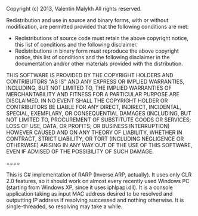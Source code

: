 Copyright (c) 2013, Valentin Malykh
All rights reserved.

Redistribution and use in source and binary forms, with or without modification, are permitted provided 
that the following conditions are met:

- Redistributions of source code must retain the above copyright notice, this list of conditions and the 
following disclaimer.
- Redistributions in binary form must reproduce the above copyright notice, this list of conditions and 
the following disclaimer in the documentation and/or other materials provided with the distribution.

THIS SOFTWARE IS PROVIDED BY THE COPYRIGHT HOLDERS AND CONTRIBUTORS "AS IS" AND ANY EXPRESS OR IMPLIED 
WARRANTIES, INCLUDING, BUT NOT LIMITED TO, THE IMPLIED WARRANTIES OF MERCHANTABILITY AND FITNESS FOR A 
PARTICULAR PURPOSE ARE DISCLAIMED. IN NO EVENT SHALL THE COPYRIGHT HOLDER OR CONTRIBUTORS BE LIABLE FOR 
ANY DIRECT, INDIRECT, INCIDENTAL, SPECIAL, EXEMPLARY, OR CONSEQUENTIAL DAMAGES (INCLUDING, BUT NOT 
LIMITED TO, PROCUREMENT OF SUBSTITUTE GOODS OR SERVICES; LOSS OF USE, DATA, OR PROFITS; OR BUSINESS 
INTERRUPTION) HOWEVER CAUSED AND ON ANY THEORY OF LIABILITY, WHETHER IN CONTRACT, STRICT LIABILITY, OR 
TORT (INCLUDING NEGLIGENCE OR OTHERWISE) ARISING IN ANY WAY OUT OF THE USE OF THIS SOFTWARE, EVEN IF 
ADVISED OF THE POSSIBILITY OF SUCH DAMAGE.

====

This is C# implementation of RARP (Inverse ARP, actually). It uses only CLR 2.0 features, so it should 
work on almost every recently used Windows PC (starting from Windows XP, since it uses iphlpapi.dll).
It is a console application taking as input MAC address desired to be resolved and outputting IP address 
if resolving successed and nothing otherwise. It is single-threaded, so resolving may take a while.
